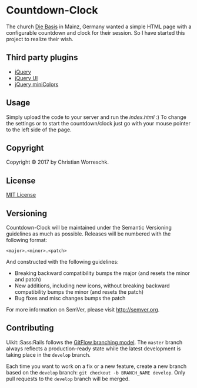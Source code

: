 # Countdown-Clock
The church [Die Basis](http://www.die-basis.org) in Mainz, Germany wanted a simple HTML page with a configurable countdown and clock for their session. So I have started this project to realize their wish.

## Third party plugins
- [jQuery](http://jquery.com/)
- [jQuery UI](http://jqueryui.com/)
- [jQuery miniColors](http://www.abeautifulsite.net/blog/2011/02/jquery-minicolors-a-color-selector-for-input-controls)

## Usage
Simply upload the code to your server and run the _index.html_ :)
To change the settings or to start the countdown/clock just go with your mouse pointer to the left side of the page.

## Copyright
Copyright © 2017 by Christian Worreschk.

## License
[MIT License](http://opensource.org/licenses/mit)

## Versioning

Countdown-Clock will be maintained under the Semantic Versioning guidelines as much as possible. Releases will be numbered with the following format:

`<major>.<minor>.<patch>`

And constructed with the following guidelines:

* Breaking backward compatibility bumps the major (and resets the minor and patch)
* New additions, including new icons, without breaking backward compatibility bumps the minor (and resets the patch)
* Bug fixes and misc changes bumps the patch

For more information on SemVer, please visit http://semver.org.

## Contributing
Uikit::Sass:Rails follows the [GitFlow branching model](http://nvie.com/posts/a-successful-git-branching-model). The ```master``` branch always reflects a production-ready state while the latest development is taking place in the ```develop``` branch.

Each time you want to work on a fix or a new feature, create a new branch based on the ```develop``` branch: ```git checkout -b BRANCH_NAME develop```. Only pull requests to the ```develop``` branch will be merged.
